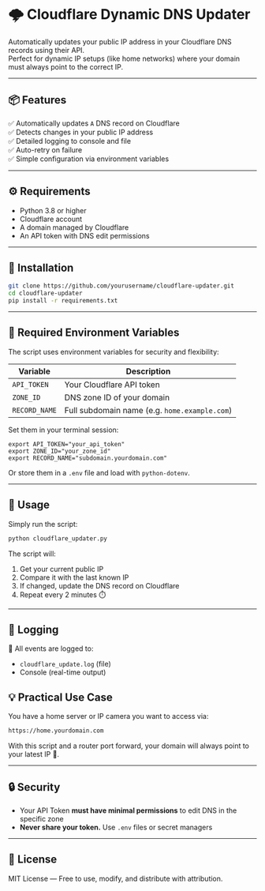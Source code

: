 # 🌩️ Cloudflare Dynamic DNS Updater

Automatically updates your public IP address in your Cloudflare DNS records using their API.  
Perfect for dynamic IP setups (like home networks) where your domain must always point to the correct IP.

---

## 📦 Features

✅ Automatically updates `A` DNS record on Cloudflare  
✅ Detects changes in your public IP address  
✅ Detailed logging to console and file  
✅ Auto-retry on failure  
✅ Simple configuration via environment variables  

---

## ⚙️ Requirements

- Python 3.8 or higher  
- Cloudflare account  
- A domain managed by Cloudflare  
- An API token with DNS edit permissions  

---

## 📁 Installation

```bash
git clone https://github.com/yourusername/cloudflare-updater.git
cd cloudflare-updater
pip install -r requirements.txt
```

---

## 🔐 Required Environment Variables

The script uses environment variables for security and flexibility:

| Variable       | Description                                           |
|----------------|-------------------------------------------------------|
| `API_TOKEN`    | Your Cloudflare API token                            |
| `ZONE_ID`      | DNS zone ID of your domain                           |
| `RECORD_NAME`  | Full subdomain name (e.g. `home.example.com`)        |

Set them in your terminal session:

```env
export API_TOKEN="your_api_token"
export ZONE_ID="your_zone_id"
export RECORD_NAME="subdomain.yourdomain.com"
```

Or store them in a `.env` file and load with `python-dotenv`.

---

## 🚀 Usage

Simply run the script:

```bash
python cloudflare_updater.py
```

The script will:

1. Get your current public IP  
2. Compare it with the last known IP  
3. If changed, update the DNS record on Cloudflare  
4. Repeat every 2 minutes ⏱️  

---

## 📄 Logging

📝 All events are logged to:

- `cloudflare_update.log` (file)  
- Console (real-time output)

## 💡 Practical Use Case

You have a home server or IP camera you want to access via:

```bash
https://home.yourdomain.com
```

With this script and a router port forward, your domain will always point to your latest IP 🎯.

---

## 🔒 Security

- Your API Token **must have minimal permissions** to edit DNS in the specific zone  
- **Never share your token.** Use `.env` files or secret managers

---

## 📜 License

MIT License — Free to use, modify, and distribute with attribution.
